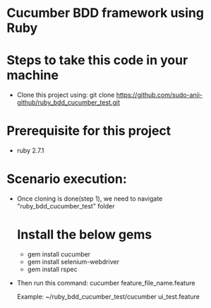 # Cucumber BDD framework using Ruby

# Steps to take this code in your machine
 - Clone this project using: git clone https://github.com/sudo-anji-github/ruby_bdd_cucumber_test.git
# Prerequisite for this project
- ruby 2.7.1
# Scenario execution:
- Once cloning is done(step 1), we need to navigate "ruby_bdd_cucumber_test" folder
  # Install the below gems
  - gem install cucumber
  - gem install selenium-webdriver
  - gem install rspec
- Then run this command: cucumber feature_file_name.feature

   Example: ~/ruby_bdd_cucumber_test/cucumber ui_test.feature 
